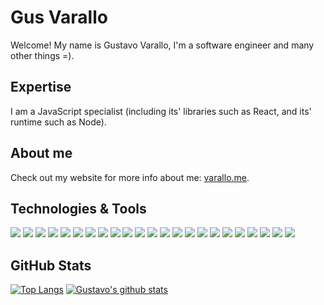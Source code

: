 # Gus Varallo
Welcome! My name is Gustavo Varallo, I'm a software engineer and many other things =).

## Expertise
I am a JavaScript specialist (including its' libraries such as React, and its' runtime such as Node).

## About me
Check out my website for more info about me: [varallo.me](http://www.varallo.me). 

## Technologies & Tools
![](https://img.shields.io/badge/‎-Linux-E95420?logo=linux&logoColor=white&style=plastic)
![](https://img.shields.io/badge/‎-JavaScript-F7DF1E?logo=javascript&logoColor=white&style=plastic)
![](https://img.shields.io/badge/‎-TypeScript-007ACC?logo=typescript&logoColor=white&style=plastic)
![](https://img.shields.io/badge/‎-HTML-CC342D?logo=html5&logoColor=white&style=plastic)
![](https://img.shields.io/badge/‎-CSS-1572B6?logo=css3&logoColor=white&style=plastic)
![](https://img.shields.io/badge/‎-React-61DAFB?logo=react&logoColor=white&style=plastic)
![](https://img.shields.io/badge/‎-Redux-764ABC?logo=redux&logoColor=white&style=plastic)
![](https://img.shields.io/badge/‎-Webpack-8DD6F9?logo=webpack&logoColor=white&style=plastic)
![](https://img.shields.io/badge/‎-Babel-F9DC3E?logo=babel&logoColor=white&style=plastic)
![](https://img.shields.io/badge/‎-NodeJS-339933?logo=Node.js&logoColor=white&style=plastic)
![](https://img.shields.io/badge/‎-GraphQL-E10098?logo=graphql&logoColor=white&style=plastic)
![](https://img.shields.io/badge/‎-PostgreSQL-336791?logo=postgresql&logoColor=white&style=plastic)
![](https://img.shields.io/badge/‎-SQLite-003B57?logo=sqlite&logoColor=white&style=plastic)
![](https://img.shields.io/badge/‎-MongoDB-47A248?logo=mongodb&logoColor=white&style=plastic)
![](https://img.shields.io/badge/‎-Docker-2496ED?logo=docker&logoColor=white&style=plastic)
![](https://img.shields.io/badge/‎-Firebase-FFCA28?logo=firebase&logoColor=white&style=plastic)
![](https://img.shields.io/badge/‎-Ruby-DD0000?logo=ruby&logoColor=white&style=plastic)
![](https://img.shields.io/badge/‎-Heroku-430098?logo=heroku&logoColor=white&style=plastic)
![](https://img.shields.io/badge/‎-Git-F05032?logo=git&logoColor=white&style=plastic)
![](https://img.shields.io/badge/‎-GitHub-181717?logo=github&logoColor=white&style=plastic)
![](https://img.shields.io/badge/‎-VS%20Code-007ACC?logo=visual-studio-code&logoColor=white&style=plastic)
![](https://img.shields.io/badge/‎-Mocha-8D6748?logo=mocha&logoColor=white&style=plastic)
![](https://img.shields.io/badge/‎-Jest-C21325?logo=jest&logoColor=white&style=plastic)

## GitHub Stats
[![Top Langs](https://github-readme-stats.vercel.app/api/top-langs/?username=guvarallo&layout=compact)](https://github.com/anuraghazra/github-readme-stats)
[![Gustavo's github stats](https://github-readme-stats.vercel.app/api?username=guvarallo&hide=contribs,issues)](https://github.com/anuraghazra/github-readme-stats)
